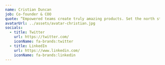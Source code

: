 ```yaml
---
name: Cristian Duncan
job: Co-founder & COO
quote: “Empowered teams create truly amazing products. Set the north star and let them follow it.”
avatarUrl: ../assets/avatar-christian.jpg
socials:
  - title: Twitter
    url: https://twitter.com/
    iconName: fa-brands:twitter
  - title: LinkedIn
    url: https://www.linkedin.com/
    iconName: fa-brands:linkedin
---
```

